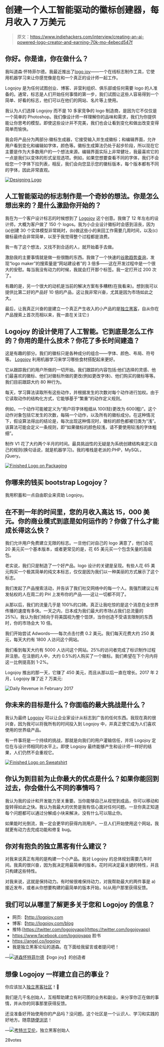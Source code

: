 # 创建一个人工智能驱动的徽标创建器，每月收入 7 万美元

> 原文：<https://www.indiehackers.com/interview/creating-an-ai-powered-logo-creator-and-earning-70k-mo-4ebecd547f>

## 你好。你是谁，你在做什么？

我叫道森·怀特菲尔德。我最近推出了[logo joy](http://www.shareasale.com/r.cfm?B=951728&U=1479919&M=69265&urllink=)——一个在线标志制作工具，它使用机器学习来让你感觉像是在和一个真正的设计师一起工作。

Logojoy 是为任何试图创业、博客、非营利组织、俱乐部或任何需要 logo 的人准备的。通常，标志是人们开始任何事情的第一步，我们试图让这些人容易得到一个简单、好看的标志，他们可以在他们的网站、名片等上使用。

我认为人们选择 Logojoy 而不是 10 多家竞争的 logo 制造商，是因为它不仅仅是一个简单的 Photoshop。我们像设计师一样理解你的品味和需求，我们为你提供能让你思考的模型。即使这些设计并不完美，我们也会让看到变化和做出改变变得简单而愉快。

我会将产品分为两部分:徽标生成器，它接受输入并生成徽标；和编辑界面，允许用户看到变化和编辑如字体，颜色等。徽标生成算法仍处于起步阶段，所以现在它主要是作为大多数用户的一个想法来源。编辑界面实际上非常健壮，我最喜欢它的一点是我们以变体的形式呈现选项。例如，如果您想要查看不同的字体，我们不会给您一个字体下拉列表，相反，我们会向您显示您的徽标版本，每个版本都有不同的字体，因此非常直观。

[![Designing Logo](img/d0ede0e460ec78f4751720eb655b595e.png)](http://www.shareasale.com/r.cfm?B=951728&U=1479919&M=69265&urllink=) 

## 人工智能驱动的标志制作是一个奇妙的想法。你是怎么想出来的？是什么激励你开始的？

我在为一个客户设计标志的时候想到了 [Logojoy](http://www.shareasale.com/r.cfm?B=951728&U=1479919&M=69265&urllink=) 这个创意。我做了 12 年左右的设计师，大概为客户做了 150 个 logos。我为小企业设计徽标时会感到沮丧，因为(a)创建 30 个实体模型非常耗时，(b)做这些小的来回工作需要几周时间，以及(c)徽标最终会非常简单，以至于我觉得整个过程都是浪费。

我一有了这个想法，又找不到合适的人，就开始着手去做。

激励我的主要事情就是做一些很酷的东西。我做了一个快速的[谷歌趋势查询](https://www.google.ca/trends/explore?date=all&q=logo%20maker,logo%20design,logo%20creator,logo%20download,website%20builder)，发现“logo maker”的搜索量是“网站建设者”的 3 倍多——这在开发过程中是一个很大的安慰。每当我没有动力的时候，我就会打开那个标签。我一定打开过 200 次了。

有趣的是，另一个很大的动机是当前的解决方案有多糟糕(在我看来)。想到我可以提供比第二好的产品好 10 倍的产品，这让我非常兴奋，尤其是因为市场如此之大。

最后，让我真正兴奋的是建立一个真正产生收入的小产品的是[独立黑客](/)，自从你在产品搜索上首次亮相以来，我一直在关注它:)

## Logojoy 的设计使用了人工智能。它到底是怎么工作的？你用的是什么技术？你花了多长时间建造？

这是有趣的部分。我们的徽标只是各种成分的组合——字体、颜色、布局、符号等。 [Logojoy](http://www.shareasale.com/r.cfm?B=951728&U=1479919&M=69265&urllink=) 利用机器学习来学习哪些食材搭配起来更好。

它从跟踪我们的用户所做的一切开始。我们跟踪的内容包括:他们选择的灵感、他们最喜欢的徽标、他们对徽标所做的更改(例如更改字体)、他们购买的徽标等等。我们目前跟踪大约 80 种行为。

每天，学习算法读取所有这些动作，并根据发生的次数对每个动作进行加权。由于它读取动作的结构化方式，它能够基于“繁重”的动作定义规则。

例如，一个动作可能被定义为“用户将字体粗细从 100(轻)更改为 600(粗)”。这个动作对象包括它发生的次数，每隔一个动作，以及所有的徽标成分。在这种情况下，假设算法得出的结论是，每次出现这种情况时，徽标的颜色都被归类为“浅”。该算法可能会定义一条规则，即“如果徽标的颜色较浅，请不要使用较浅的字体粗细”。

制作 V1 花了大约两个半月的时间。最具挑战性的无疑是为系统创建结构来定义自己的规则(换句话说，就是机器学习)。我的堆栈是老派的:PHP，MySQL，jQuery。

[![Finished Logo on Packaging](img/ff23cb1aaf95f40f149984d1698bb16f.png)](http://www.shareasale.com/r.cfm?B=951728&U=1479919&M=69265&urllink=) 

## 你哪来的钱买 bootstrap Logojoy？

我用积蓄和一点自由职业来资助 Logojoy。

## 在不到一年的时间里，您的月收入高达 15，000 美元。你的商业模式到底是如何运作的？你做了什么才能成长得这么快？

我们允许用户免费建立无限的标志。一旦他们对自己的 logo 满意了，他们会花 20 美元买一个基本版本，或者更常见的是，花 65 美元买一个包含矢量的高级包。

老实说，我们只是制造了一个好产品。logo 设计的关键是呈现。有些人花 65 美元购买一个极其简单的纯文本标志，仅仅是因为我们以一种美丽的方式展示了这个标志。

我们发起了产品搜索活动，并告诉了我们社交网络中的每一个人。我强烈建议让有发帖权的人在周二的 PH 上发布你的产品——这让一切都不同了。

从那以后，我们的流量几乎是 100%的口碑。真正让我吃惊的是这个消息在全世界传播的速度有多快。一天之内，日本成为我们最大的市场(占我们总流量的 25%)。我认为我们倾向于将美国视为整个馅饼，当你创造不受语言限制的东西时，你的市场会大 10 倍。

我们开始尝试 Adwords——每次点击付费 0.2 美元。我们每天花费大约 250 美元，每天大约有 1800 人访问这个网站。

我们看到每天大约有 5000 人访问这个网站。25%的访问者完成了标识制作过程并注册。在注册的人中，大约 0.5%的人购买了一个徽标。我们希望在下个月内将这一比例提高到 1-2%。

Logojoy 推出的那一天，它赚了 450 美元，而且从那以后一直在增长。2017 年 2 月，Logojoy 赚了近 7 万美元:

![Daily Revenue in February 2017](img/ad609463c80c55b559013470d7ba7834.png)

## 你未来的目标是什么？你面临的最大挑战是什么？

我认为最终 [Logojoy](http://www.shareasale.com/r.cfm?B=951728&U=1479919&M=69265&urllink=) 可以让企业家设计从标志到广告的任何东西。我现在真的很兴奋，因为我可以将我所有的时间投入到 Logojoy 中，并真正使它成为人们喜欢使用的世界级产品。

有一件事将是一个持续的挑战，那就是向我们的用户灌输信任，并将 Logojoy 定位在与设计师相同的水平上。即使 Logojoy 最终能够产生和设计师一样好的结果，人们仍然不会重视它。

[![Finished Logo on Sweatshirt](img/804a43d197f795b811cc6fbb985bf230.png)](http://www.shareasale.com/r.cfm?B=951728&U=1479919&M=69265&urllink=) 

## 你认为到目前为止你最大的优点是什么？如果你能回到过去，你会做什么不同的事情吗？

我认为我的设计和开发能力至关重要。当你能够自己从视觉到成品，你可以移动和旋转得如此之快。我认为我最大的优势是我有信心面对任何问题。一旦你真正知道每个问题都可以通过分解成小块来解决，没有什么可以阻止你。

如果能时光倒流，我一定会更早的获得内测用户。一旦人们开始使用这个网站，我就更有动力去完成功能和修复 bug。

## 你对有抱负的独立黑客有什么建议？

对我来说真正有用的是构建一个小产品。我对 Logojoy 的总体规划需要几年时间。我真的很兴奋，因为我决定用最简单的版本。花时间决定最关键的特性，并且只构建这些特性。

对我来说，这就是保持动力。有时候很难保持动力，对我帮助最大的两件事是 a)接近发布，或者从你想要构建的最简单的版本开始，b)从用户那里获得反馈。

## 我们可以从哪里了解更多关于您和 Logojoy 的信息？

*   网页:【http://logojoy.com 
*   博客:【http://logojoy.com/blog 
*   推特:[https://twitter.com/logojoyapp](https://twitter.com/logojoyapp)
*   https://www.facebook.com/logojoyapp 脸书
*   https://angel.co/logojoy
*   我是独立黑客论坛的道森。在下面给我留言或者提问吧！

—[<picture id="ember8068312" class="user-avatar ember-view user-link__avatar">![](img/82bd3bb4769a3aa1cd13889ee7c0fa91.png)</picture>道森怀特菲尔德](/dawson?id=J0FSECS392OD5PiJ62gSpjlpfaz2)【logo joy】的创造者

## 想像 Logojoy 一样建立自己的事业？

你应该加入[独立黑客社区](/)！🤗

我们是几千名创始人，互相帮助建立有利可图的业务和副业。来分享你正在做的事情，并从你的同事那里获得反馈。

还没准备好开始使用你的产品吗？没问题。这个社区是一个认识人、学习和实践的好地方。随意[随便浏览](/)！

—[<picture id="ember8068317" class="user-avatar ember-view user-link__avatar">![](img/82bd3bb4769a3aa1cd13889ee7c0fa91.png)</picture>考特兰艾伦](/csallen?id=ibTLPyjwVebnZjMGKvz6ztarnuV2)，独立黑客创始人

28votes